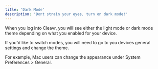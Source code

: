```yaml
---
title: 'Dark Mode'
description: 'Dont strain your eyes, turn on dark mode!'
---
```

When you log into Cleavr, you will see either the light mode or dark mode theme depending on what you enabled for your device. 

If you'd like to switch modes, you will need to go to you devices general settings and change the theme. 

For example, Mac users can change the appearance under System Preferences > General. 
